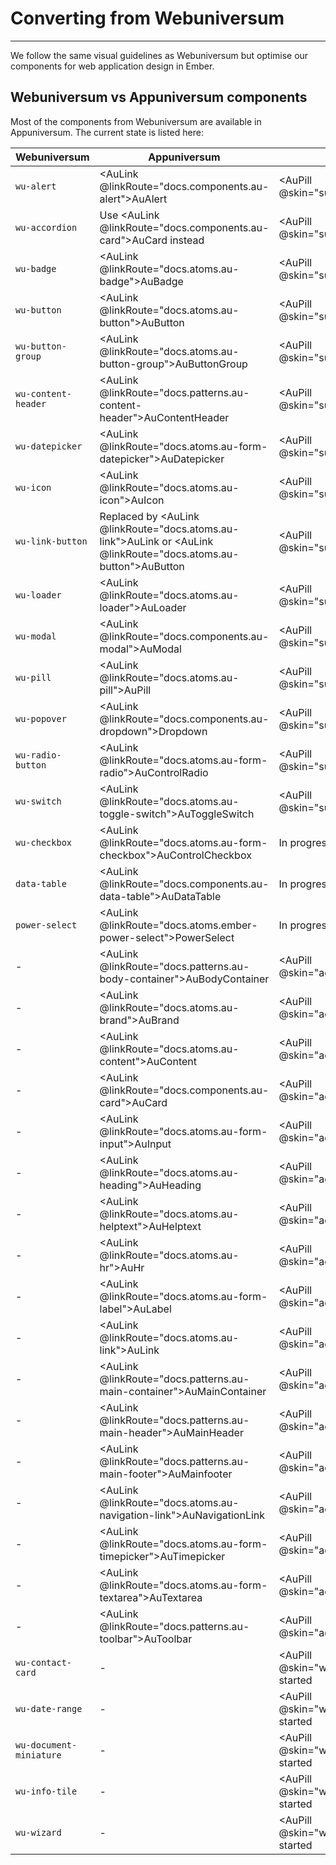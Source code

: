 # Converting from Webuniversum

---

We follow the same visual guidelines as Webuniversum but optimise our components for web application design in Ember.

## Webuniversum vs Appuniversum components

Most of the components from Webuniversum are available in Appuniversum. The current state is listed here:

| Webuniversum      | Appuniversum | Status | 
| ------------- | ----------- | ---- | 
| `wu-alert` | <AuLink @linkRoute="docs.components.au-alert">AuAlert</AuLink> | <AuPill @skin="success">Available</AuPill> |
| `wu-accordion` | Use <AuLink @linkRoute="docs.components.au-card">AuCard</AuLink> instead | <AuPill @skin="success">Available</AuPill> |
| `wu-badge` | <AuLink @linkRoute="docs.atoms.au-badge">AuBadge</AuLink>  | <AuPill @skin="success">Available</AuPill> |
| `wu-button` | <AuLink @linkRoute="docs.atoms.au-button">AuButton</AuLink> | <AuPill @skin="success">Available</AuPill> |
| `wu-button-group` | <AuLink @linkRoute="docs.atoms.au-button-group">AuButtonGroup</AuLink> | <AuPill @skin="success">Available</AuPill> |
| `wu-content-header` | <AuLink @linkRoute="docs.patterns.au-content-header">AuContentHeader</AuLink> | <AuPill @skin="success">Available</AuPill> |
| `wu-datepicker` | <AuLink @linkRoute="docs.atoms.au-form-datepicker">AuDatepicker</AuLink> | <AuPill @skin="success">Available</AuPill> |
| `wu-icon` | <AuLink @linkRoute="docs.atoms.au-icon">AuIcon</AuLink> | <AuPill @skin="success">Available</AuPill> |
| `wu-link-button` | Replaced by <AuLink @linkRoute="docs.atoms.au-link">AuLink</AuLink> or <AuLink @linkRoute="docs.atoms.au-button">AuButton</AuLink> | <AuPill @skin="success">Available</AuPill> |
| `wu-loader` | <AuLink @linkRoute="docs.atoms.au-loader">AuLoader</AuLink> | <AuPill @skin="success">Available</AuPill> |
| `wu-modal` | <AuLink @linkRoute="docs.components.au-modal">AuModal</AuLink> | <AuPill @skin="success">Available</AuPill> |
| `wu-pill` | <AuLink @linkRoute="docs.atoms.au-pill">AuPill</AuLink> | <AuPill @skin="success">Available</AuPill> |
| `wu-popover` | <AuLink @linkRoute="docs.components.au-dropdown">Dropdown</AuLink> | <AuPill @skin="success">Available</AuPill> |
| `wu-radio-button` | <AuLink @linkRoute="docs.atoms.au-form-radio">AuControlRadio</AuLink> | <AuPill @skin="success">Available</AuPill> |
| `wu-switch` | <AuLink @linkRoute="docs.atoms.au-toggle-switch">AuToggleSwitch</AuLink> | <AuPill @skin="success">Available</AuPill> |
| `wu-checkbox` | <AuLink @linkRoute="docs.atoms.au-form-checkbox">AuControlCheckbox</AuLink> | <AuPill>In progress</AuPill> |
| `data-table` | <AuLink @linkRoute="docs.components.au-data-table">AuDataTable</AuLink> | <AuPill>In progress</AuPill> |
| `power-select` | <AuLink @linkRoute="docs.atoms.ember-power-select">PowerSelect</AuLink> | <AuPill>In progress</AuPill> |
| - | <AuLink @linkRoute="docs.patterns.au-body-container">AuBodyContainer</AuLink> | <AuPill @skin="action">New</AuPill> |
| - | <AuLink @linkRoute="docs.atoms.au-brand">AuBrand</AuLink> | <AuPill @skin="action">New</AuPill> |
| - | <AuLink @linkRoute="docs.atoms.au-content">AuContent</AuLink> | <AuPill @skin="action">New</AuPill> |
| - | <AuLink @linkRoute="docs.components.au-card">AuCard</AuLink> | <AuPill @skin="action">New</AuPill> |
| - | <AuLink @linkRoute="docs.atoms.au-form-input">AuInput</AuLink> | <AuPill @skin="action">New</AuPill> |
| - | <AuLink @linkRoute="docs.atoms.au-heading">AuHeading</AuLink> | <AuPill @skin="action">New</AuPill> |
| - | <AuLink @linkRoute="docs.atoms.au-helptext">AuHelptext</AuLink> | <AuPill @skin="action">New</AuPill> |
| - | <AuLink @linkRoute="docs.atoms.au-hr">AuHr</AuLink> | <AuPill @skin="action">New</AuPill> |
| - | <AuLink @linkRoute="docs.atoms.au-form-label">AuLabel</AuLink> | <AuPill @skin="action">New</AuPill> |
| - | <AuLink @linkRoute="docs.atoms.au-link">AuLink</AuLink> | <AuPill @skin="action">New</AuPill> |
| - | <AuLink @linkRoute="docs.patterns.au-main-container">AuMainContainer</AuLink> | <AuPill @skin="action">New</AuPill> |
| - | <AuLink @linkRoute="docs.patterns.au-main-header">AuMainHeader</AuLink> | <AuPill @skin="action">New</AuPill> |
| - | <AuLink @linkRoute="docs.patterns.au-main-footer">AuMainfooter</AuLink> | <AuPill @skin="action">New</AuPill> |
| - | <AuLink @linkRoute="docs.atoms.au-navigation-link">AuNavigationLink</AuLink> | <AuPill @skin="action">New</AuPill> |
| - | <AuLink @linkRoute="docs.atoms.au-form-timepicker">AuTimepicker</AuLink> | <AuPill @skin="action">New</AuPill> |
| - | <AuLink @linkRoute="docs.atoms.au-form-textarea">AuTextarea</AuLink> | <AuPill @skin="action">New</AuPill> |
| - | <AuLink @linkRoute="docs.patterns.au-toolbar">AuToolbar</AuLink> | <AuPill @skin="action">New</AuPill> |
| `wu-contact-card` | - | <AuPill @skin="warning">Not started</AuPill> |
| `wu-date-range` | - | <AuPill @skin="warning">Not started</AuPill> |
| `wu-document-miniature` | - | <AuPill @skin="warning">Not started</AuPill> |
| `wu-info-tile` | - | <AuPill @skin="warning">Not started</AuPill> |
| `wu-wizard` | - | <AuPill @skin="warning">Not started</AuPill> |
